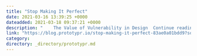 ```yaml
---
title: "Stop Making It Perfect"
date: 2021-03-16 13:39:25 +0000
dateadded: 2021-03-18 09:37:21 +0000
description: "    The Value of Vulnerability in Design  Continue reading on Prototypr »  "
link: "https://blog.prototypr.io/stop-making-it-perfect-83ae0a01bdd9?source=rss----eb297ea1161a---4"
category:
directory: _directory/prototypr.md
---
```

